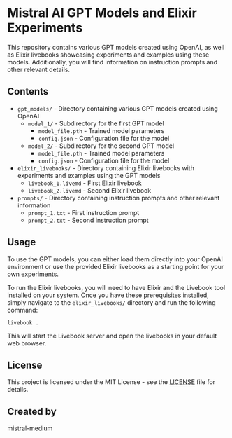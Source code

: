 # Mistral AI GPT Models and Elixir Experiments

This repository contains various GPT models created using OpenAI, as well as Elixir livebooks showcasing experiments and examples using these models. Additionally, you will find information on instruction prompts and other relevant details.

## Contents

- `gpt_models/` - Directory containing various GPT models created using OpenAI
  - `model_1/` - Subdirectory for the first GPT model
    - `model_file.pth` - Trained model parameters
    - `config.json` - Configuration file for the model
  - `model_2/` - Subdirectory for the second GPT model
    - `model_file.pth` - Trained model parameters
    - `config.json` - Configuration file for the model
- `elixir_livebooks/` - Directory containing Elixir livebooks with experiments and examples using the GPT models
  - `livebook_1.livemd` - First Elixir livebook
  - `livebook_2.livemd` - Second Elixir livebook
- `prompts/` - Directory containing instruction prompts and other relevant information
  - `prompt_1.txt` - First instruction prompt
  - `prompt_2.txt` - Second instruction prompt

## Usage

To use the GPT models, you can either load them directly into your OpenAI environment or use the provided Elixir livebooks as a starting point for your own experiments.

To run the Elixir livebooks, you will need to have Elixir and the Livebook tool installed on your system. Once you have these prerequisites installed, simply navigate to the `elixir_livebooks/` directory and run the following command:

```
livebook .
```

This will start the Livebook server and open the livebooks in your default web browser.

## License

This project is licensed under the MIT License - see the [LICENSE](LICENSE) file for details.

## Created by

mistral-medium

